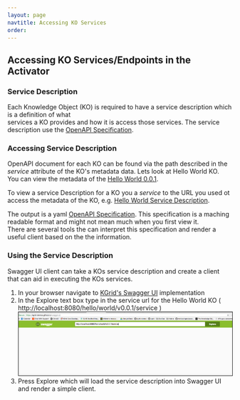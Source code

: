 ```yaml
---
layout: page
navtitle: Accessing KO Services
order: 
---
```

## Accessing KO Services/Endpoints in the Activator

### Service Description

Each Knowledge Object (KO) is required to have a service description which is a definition of what  
services a KO provides and how it is access those services. The service description use the
[OpenAPI Specification](https://en.wikipedia.org/wiki/OpenAPI_Specification). 

### Accessing Service Description

OpenAPI document for each KO can be found via the path described in the _service_ attribute of the 
KO's metadata data. Lets look at Hello World KO. You can view the metadata of the 
[Hello World 0.0.1](http://localhost:8080/hello/world//v0.0.1). 

To view a service Description for a KO you a _service_ to the URL you used ot access the metadata of the 
 KO, e.g. [Hello World Service Description](http://localhost:8080/hello/world/v0.0.1/service).

The output is a yaml [OpenAPI Specification](https://en.wikipedia.org/wiki/OpenAPI_Specification). 
This specification is a maching readable format and might not mean much when you first view it.  
There are several tools the can interpret this specification and render a useful client based on the
the information.  
 
### Using the Service Description
Swagger UI client can take a KOs service description and create a client that can aid in executing the 
KOs services.  

  1. In your browser navigate to [KGrid's Swagger UI](https://kgrid-demos.github.io/swaggerui/) implementation 
  1. In the Explore text box type in the service url for the Hello World KO 
  ( http://localhost:8080/hello/world/v0.0.1/service ) <img src="assets/img/swaggerui.png" border=1 />
  1. Press Explore which will load the service description into Swagger UI and render a simple client. 


